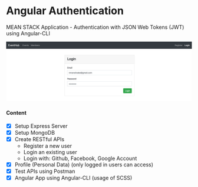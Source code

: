 # Angular Authentication
MEAN STACK Application - Authentication with JSON Web Tokens (JWT) using Angular-CLI

![Alt text](preview.png?raw=true "Angular Authentication")

#### Content
- [X] Setup Express Server
- [X] Setup MongoDB
- [X] Create RESTful APIs
    - Register a new user
    - Login an existing user
    - Login with: Github, Facebook, Google Account
- [X] Profile (Personal Data) (only logged in users can access)
- [X] Test APIs using Postman
- [X] Angular App using Angular-CLI (usage of SCSS)
